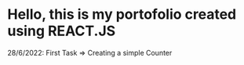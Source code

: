 # Hello, this is my portofolio created using REACT.JS

28/6/2022: First Task => Creating a simple Counter
